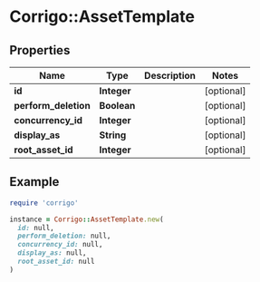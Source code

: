 # Corrigo::AssetTemplate

## Properties

| Name | Type | Description | Notes |
| ---- | ---- | ----------- | ----- |
| **id** | **Integer** |  | [optional] |
| **perform_deletion** | **Boolean** |  | [optional] |
| **concurrency_id** | **Integer** |  | [optional] |
| **display_as** | **String** |  | [optional] |
| **root_asset_id** | **Integer** |  | [optional] |

## Example

```ruby
require 'corrigo'

instance = Corrigo::AssetTemplate.new(
  id: null,
  perform_deletion: null,
  concurrency_id: null,
  display_as: null,
  root_asset_id: null
)
```

